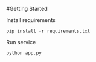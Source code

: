 #Getting Started

Install requirements

    pip install -r requirements.txt

Run service

    python app.py
